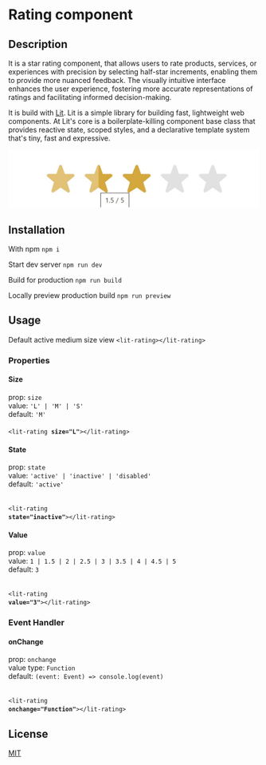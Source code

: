 <h1>Rating component</h1>

<h2>Description</h2>
<p>It is a star rating component, that allows users to rate products, services, or experiences with precision by selecting half-star increments, enabling them to provide more nuanced feedback. The visually intuitive interface enhances the user experience, fostering more accurate representations of ratings and facilitating informed decision-making.</p>
<p>It is build with <a href="https://lit.dev/">Lit</a>. Lit is a simple library for building fast, lightweight web components. At Lit's core is a boilerplate-killing component base class that provides reactive state, scoped styles, and a declarative template system that's tiny, fast and expressive.</p>

<p>
<img src="./src/assets/screen.jpg" alt=""/>
</p>

<h2>Installation</h2>
With npm 
<code>npm i</code>

Start dev server
<code>npm run dev</code>

Build for production
<code>npm run build</code>

Locally preview production build
<code>npm run preview</code>

<h2>Usage</h2>
Default active medium size view 
<code>&lt;lit-rating&gt;&lt;/lit-rating&gt;</code>

<h3>Properties</h3>
<h4>Size</h4>
prop: <code>size</code> <br>
value: <code>'L' | 'M' | 'S'</code><br>
default: <code>'M'</code><br><br>
<code>&lt;lit-rating <b>size=&quot;L&quot;</b>&gt;&lt;/lit-rating&gt;</code>

<h4>State</h4>      
prop: <code>state</code> <br>
value: <code>'active' | 'inactive' | 'disabled'</code><br>
default: <code>'active'</code> <br><br>
  
<code>&lt;lit-rating <b>state=&quot;inactive&quot;</b>&gt;&lt;/lit-rating&gt;</code>
    
<h4>Value</h4>
prop: <code>value </code><br>
value: <code>1 | 1.5 | 2 | 2.5 | 3 | 3.5 | 4 | 4.5 | 5 </code><br>
default: <code>3 </code><br><br>
  
<code>&lt;lit-rating <b>value=&quot;3&quot;</b>&gt;&lt;/lit-rating&gt;</code>

<h3>Event Handler</h3>
<h4>onChange</h4>
prop: <code>onchange </code><br>
value type: <code>Function</code><br>
default: <code>(event: Event) =&gt; console.log(event) </code><br><br>
  
<code>&lt;lit-rating <b>onchange=&quot;Function&quot;</b>&gt;&lt;/lit-rating&gt;</code>

<h2>License</h2>

[MIT](https://choosealicense.com/licenses/mit/)
